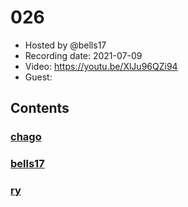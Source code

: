 # 026

- Hosted by @bells17
- Recording date: 2021-07-09
- Video: https://youtu.be/XlJu96QZi94
- Guest:

## Contents

### [chago](https://twitter.com/it__chago)

### [bells17](https://twitter.com/bells17_)

### [ry](https://twitter.com/URyo_0213)
